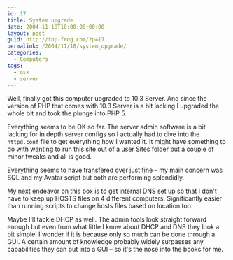 ```yaml
---
id: 17
title: System upgrade
date: 2004-11-18T10:00:00+00:00
layout: post
guid: http://top-frog.com/?p=17
permalink: /2004/11/18/system_upgrade/
categories:
  - Computers
tags:
  - osx
  - server
---
```

Well, finally got this computer upgraded to 10.3 Server. And since the version of PHP that comes with 10.3 Server is a bit lacking I upgraded the whole bit and took the plunge into PHP 5.

Everything seems to be OK so far. The server admin software is a bit lacking for in depth server configs so I actually had to dive into the `httpd.conf` file to get everything how I wanted it. It might have something to do with wanting to run this site out of a user Sites folder but a couple of minor tweaks and all is good.

Everything seems to have transfered over just fine – my main concern was SQL and my Avatar script but both are performing splendidly.

My next endeavor on this box is to get internal DNS set up so that I don't have to keep up HOSTS files on 4 different computers. Significantly easier than running scripts to change hosts files based on location too.

Maybe I'll tackle DHCP as well. The admin tools look straight forward enough but even from what little I know about DHCP and DNS they look a bit simple. I wonder if it is because only so much can be done through a GUI. A certain amount of knowledge probably widely surpasses any capabilities they can put into a GUI – so it's the nose into the books for me.
